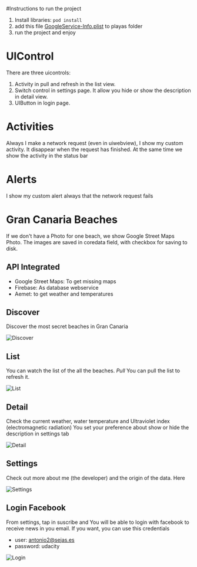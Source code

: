 #Instructions to run the project
1. Install libraries:
`pod install`
2. add this file [GoogleService-Info.plist](https://grancanariabeaches.baulen.com/GoogleService-Info.plist) to playas folder
3. run the project and enjoy

# UIControl
There are three uicontrols:

1. Activity in pull and refresh in the list view.
2. Switch control in settings page. It allow you hide or show the description in detail view.
3. UIButton in login page.

# Activities
Always I make a network request (even in uiwebview), I show my custom activity. It disappear when the request has finished.
At the same time we show the activity in the status bar

# Alerts
I show my custom alert always that the network request fails


# Gran Canaria Beaches
If we don't have a Photo for one beach, we show Google Street Maps Photo.
The images are saved in coredata field, with checkbox for saving to disk.

## API Integrated
- Google Street Maps: To get missing maps
- Firebase: As database webservice
- Aemet: to get weather and temperatures

## Discover
Discover the most secret beaches in Gran Canaria

![Discover](https://grancanariabeaches.baulen.com/repository/gran-canaria-beaches-map.jpg "Discover")

## List
You can watch the list of the all the beaches.
*Pull*
You can pull the list to refresh it.

![List](https://grancanariabeaches.baulen.com/repository/gran-canaria-beaches-list.jpg "List")

## Detail
Check the current weather, water temperature and Ultraviolet index (electromagnetic radiation)
You set your preference about show or hide the description in settings tab

![Detail](https://grancanariabeaches.baulen.com/repository/gran-canaria-beaches-detail.jpg "Detail")

## Settings
Check out more about me (the developer) and the origin of the data.
Here 

![Settings](https://grancanariabeaches.baulen.com/repository/gran-canaria-beaches-settings.jpg "Settings")

## Login Facebook
From settings, tap in suscribe and You will be able to login with facebook to receive news in you email.
If you want, you can use this credentials
- user: antonio2@sejas.es
- password: udacity

![Login](https://grancanariabeaches.baulen.com/repository/gran-canaria-beaches-login.jpg "Login")